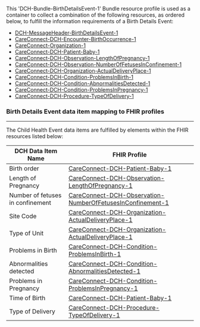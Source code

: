 This 'DCH-Bundle-BirthDetailsEvent-1' Bundle resource profile is used as a container to collect a combination of the following resources, as ordered below, to fulfill the information requirements of a Birth Details Event:

- [DCH-MessageHeader-BirthDetailsEvent-1]
- [CareConnect-DCH-Encounter-BirthOccurrence-1]
- [CareConnect-Organization-1]
- [CareConnect-DCH-Patient-Baby-1]
- [CareConnect-DCH-Observation-LengthOfPregnancy-1]
- [CareConnect-DCH-Observation-NumberOfFetusesInConfinement-1]
- [CareConnect-DCH-Organization-ActualDeliveryPlace-1]
- [CareConnect-DCH-Condition-ProblemsInBirth-1] 
- [CareConnect-DCH-Condition-AbnormalitiesDetected-1]
- [CareConnect-DCH-Condition-ProblemsInPregnancy-1]
- [CareConnect-DCH-Procedure-TypeOfDelivery-1]  


###  Birth Details Event data item mapping to FHIR profiles ###
----------
The Child Health Event data items are fulfilled by elements within the FHIR resources listed below:

| DCH Data Item Name               | FHIR Profile                                               |
|----------------------------------|------------------------------------------------------------|
| Birth order                      | [CareConnect-DCH-Patient-Baby-1]                             |
| Length of Pregnancy              | [CareConnect-DCH-Observation-LengthOfPregnancy-1]            |
| Number of fetuses in confinement | [CareConnect-DCH-Observation-NumberOfFetusesInConfinement-1] |
| Site Code                        | [CareConnect-DCH-Organization-ActualDeliveryPlace-1]         |
| Type of Unit                     | [CareConnect-DCH-Organization-ActualDeliveryPlace-1]         |
| Problems in Birth                | [CareConnect-DCH-Condition-ProblemsInBirth-1]                |
| Abnormalities detected           | [CareConnect-DCH-Condition-AbnormalitiesDetected-1]          |
| Problems in Pregnancy            | [CareConnect-DCH-Condition-ProblemsInPregnancy-1]            |
| Time of Birth                    | [CareConnect-DCH-Patient-Baby-1]                             |
| Type of Delivery                 | [CareConnect-DCH-Procedure-TypeOfDelivery-1]                 |                                                                                                     

[DCH-MessageHeader-BirthDetailsEvent-1]:dch-messageheader-birthdetailsevent-1.html
[CareConnect-DCH-Encounter-BirthOccurrence-1]:careconnect-dch-encounter-birthoccurrence-1.html
[CareConnect-DCH-Patient-Baby-1]:careconnect-dch-patient-baby-1.html
[CareConnect-Organization-1]:careconnect-organization-1.html
[CareConnect-DCH-Observation-LengthOfPregnancy-1]:careconnect-dch-observation-lengthofpregnancy-1.html
[CareConnect-DCH-Observation-NumberOfFetusesInConfinement-1]:careconnect-dch-observation-numberoffetusesinconfinement-1.html
[CareConnect-DCH-Organization-ActualDeliveryPlace-1]:careconnect-dch-organization-actualdeliveryplace-1.html
[CareConnect-DCH-Condition-ProblemsInBirth-1]:careconnect-dch-condition-problemsinbirth-1.html
[CareConnect-DCH-Condition-AbnormalitiesDetected-1]:careconnect-dch-condition-abnormalitiesdetected-1.html
[CareConnect-DCH-Condition-ProblemsInPregnancy-1]:careconnect-dch-condition-problemsinpregnancy-1.html
[CareConnect-DCH-Procedure-TypeOfDelivery-1]:careconnect-dch-procedure-typeofdelivery-1.html  